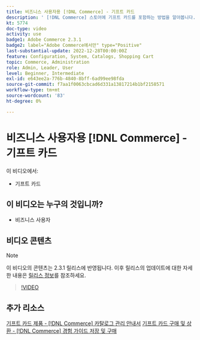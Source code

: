 ```yaml
---
title: 비즈니스 사용자용 [!DNL Commerce] - 기프트 카드
description: ' [!DNL Commerce] 스토어에 기프트 카드를 포함하는 방법을 알아봅니다.'
kt: 5774
doc-type: video
activity: use
badge1: Adobe Commerce 2.3.1
badge2: label="Adobe Commerce에서만" type="Positive"
last-substantial-update: 2022-12-28T00:00:00Z
feature: Configuration, System, Catalogs, Shopping Cart
topic: Commerce, Administration
role: Admin, Leader, User
level: Beginner, Intermediate
exl-id: e643ee2a-776b-4840-8bff-6ad99ee98fda
source-git-commit: f7aa1f0063cbcad6d331a13817214b1bf2158571
workflow-type: tm+mt
source-wordcount: '83'
ht-degree: 0%

---
```


# 비즈니스 사용자용 [!DNL Commerce] - 기프트 카드

이 비디오에서:

- 기프트 카드

## 이 비디오는 누구의 것입니까?

- 비즈니스 사용자

## 비디오 콘텐츠

>[!NOTE]
>
>이 비디오의 콘텐츠는 2.3.1 릴리스에 반영됩니다. 이후 릴리스의 업데이트에 대한 자세한 내용은 [릴리스 정보](https://experienceleague.adobe.com/docs/commerce-operations/release/notes/overview.html?lang=ko)를 참조하세요.

>[!VIDEO](https://video.tv.adobe.com/v/329965?quality=12&learn=on&captions=kor)

## 추가 리소스

[기프트 카드 제품 - [!DNL Commerce] 카탈로그 관리 안내서](https://experienceleague.adobe.com/docs/commerce-admin/catalog/products/types/product-gift-card-create.html?lang=ko)
[기프트 카드 구매 및 상환 - [!DNL Commerce] 경험 가이드 저장 및 구매](https://experienceleague.adobe.com/docs/commerce-admin/stores-sales/point-of-purchase/gift-cards/product-gift-card-workflow.html?lang=ko)

